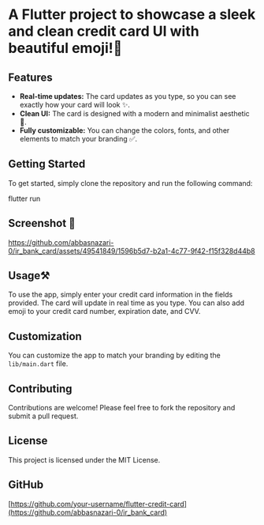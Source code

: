 # A Flutter project to showcase a sleek and clean credit card UI with  beautiful emoji!🚀

## Features

* **Real-time updates:** The card updates as you type, so you can see exactly how your card will look ✨.
* **Clean UI:** The card is designed with a modern and minimalist aesthetic 🧹.
* **Fully customizable:** You can change the colors, fonts, and other elements to match your branding ✅.

## Getting Started

To get started, simply clone the repository and run the following command:

flutter run

## Screenshot 📸


https://github.com/abbasnazari-0/ir_bank_card/assets/49541849/1596b5d7-b2a1-4c77-9f42-f15f328d44b8



## Usage⚒️

To use the app, simply enter your credit card information in the fields provided. The card will update in real time as you type. You can also add  emoji to your credit card number, expiration date, and CVV.

## Customization

You can customize the app to match your branding by editing the `lib/main.dart` file.

## Contributing

Contributions are welcome! Please feel free to fork the repository and submit a pull request.

## License

This project is licensed under the MIT License.

## GitHub

[https://github.com/your-username/flutter-credit-card](https://github.com/abbasnazari-0/ir_bank_card)
